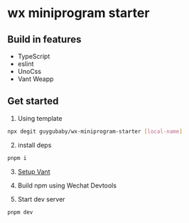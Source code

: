 # wx miniprogram starter

## Build in features

- TypeScript
- eslint
- UnoCss
- Vant Weapp

## Get started

1. Using template

```bash
npx degit guygubaby/wx-miniprogram-starter [local-name]
```

2. install deps

```bash
pnpm i
```

3. [Setup Vant](https://vant-ui.github.io/vant-weapp/#/quickstart)

4. Build npm using Wechat Devtools

5. Start dev server

```bash
pnpm dev
```
